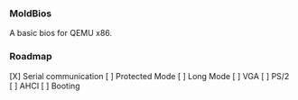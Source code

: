 ### MoldBios
A basic bios for QEMU x86.

### Roadmap

[X] Serial communication
[ ] Protected Mode
[ ] Long Mode
[ ] VGA
[ ] PS/2
[ ] AHCI
[ ] Booting
